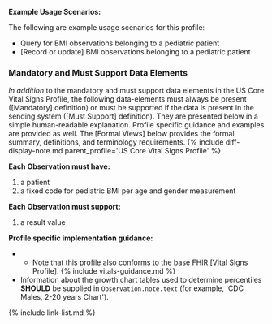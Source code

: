 
**Example Usage Scenarios:**

The following are example usage scenarios for this profile:

- Query for BMI observations belonging to a pediatric patient
- [Record or update]  BMI observations belonging to a pediatric patient

### Mandatory and Must Support Data Elements

*In addition* to the mandatory and must support data elements in the US Core Vital Signs Profile, the following data-elements must always be present ([Mandatory] definition) or must be supported if the data is present in the sending system ([Must Support] definition). They are presented below in a simple human-readable explanation. Profile specific guidance and examples are provided as well.  The [Formal Views] below provides the  formal summary, definitions, and terminology requirements.  {% include diff-display-note.md parent_profile='US Core Vital Signs Profile' %}

**Each Observation must have:**

1.  a patient
1.  a fixed code for pediatric BMI per age and gender measurement

**Each Observation must support:**

1.  a result value

**Profile specific implementation guidance:**

- - Note that this profile also conforms to the base FHIR [Vital Signs Profile].
{% include vitals-guidance.md %}
- Information about the growth chart tables used to determine percentiles **SHOULD** be supplied in `Observation.note.text` (for example, 'CDC Males, 2-20 years Chart').

{% include link-list.md %}
